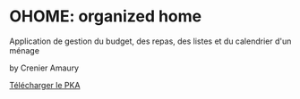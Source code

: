 # OHOME: organized home
Application de gestion du budget, des repas, des listes et du calendrier d'un ménage

by Crenier Amaury

[Télécharger le PKA](https://github.com/CrenierAmaury/OHOME/raw/dev/android/app/release/app-release.apk)
